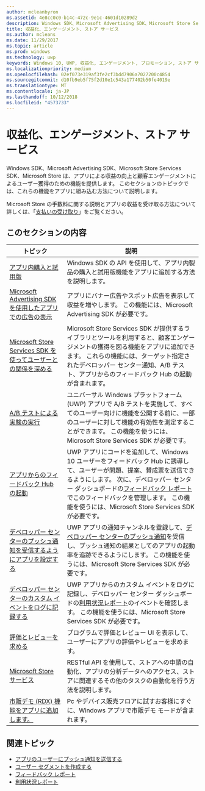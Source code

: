 ```yaml
---
author: mcleanbyron
ms.assetid: 4e8cc0c0-b14c-472c-9e1c-4601d10289d2
description: Windows SDK、Microsoft Advertising SDK、Microsoft Store Services SDK、Microsoft Store は、アプリによる収益の向上と顧客エンゲージメントによるユーザー獲得のための多くの機能を提供します。
title: 収益化、エンゲージメント、ストア サービス
ms.author: mcleans
ms.date: 11/29/2017
ms.topic: article
ms.prod: windows
ms.technology: uwp
keywords: Windows 10, UWP, 収益化, エンゲージメント, プロモーション, ストア サービス
ms.localizationpriority: medium
ms.openlocfilehash: 02ef073e319af3fe2cf3bdd7906a7027200c4854
ms.sourcegitcommit: d10fb9eb5f75f2d10e1c543a177402b50fe4019e
ms.translationtype: MT
ms.contentlocale: ja-JP
ms.lasthandoff: 10/12/2018
ms.locfileid: "4573733"
---
```

# <a name="monetization-engagement-and-store-services"></a>収益化、エンゲージメント、ストア サービス

Windows SDK、Microsoft Advertising SDK、Microsoft Store Services SDK、Microsoft Store は、アプリによる収益の向上と顧客エンゲージメントによるユーザー獲得のための機能を提供します。 このセクションのトピックでは、これらの機能をアプリに組み込む方法について説明します。

Microsoft Store の手数料に関する説明とアプリの収益を受け取る方法について詳しくは、「[支払いの受け取り](../publish/getting-paid-apps.md)」をご覧ください。

## <a name="in-this-section"></a>このセクションの内容

| トピック                | 説明                 |
|--------------------|-----------------------------|
| [アプリ内購入と試用版](in-app-purchases-and-trials.md)      | Windows SDK の API を使用して、アプリ内製品の購入と試用版機能をアプリに追加する方法を説明します。  |
| [Microsoft Advertising SDK を使用したアプリでの広告の表示](display-ads-in-your-app.md)      |   アプリにバナー広告やスポット広告を表示して収益を増やします。 この機能には、Microsoft Advertising SDK が必要です。 |
| [Microsoft Store Services SDK を使ってユーザーとの関係を深める](microsoft-store-services-sdk.md)      | Microsoft Store Services SDK が提供するライブラリとツールを利用すると、顧客エンゲージメントの獲得を図る機能をアプリに追加できます。 これらの機能には、ターゲット指定されたデベロッパー センター通知、A/B テスト、アプリからのフィードバック Hub の起動が含まれます。 |
| [A/B テストによる実験の実行](run-app-experiments-with-a-b-testing.md)      |   ユニバーサル Windows プラットフォーム (UWP) アプリで A/B テストを実施して、すべてのユーザー向けに機能を公開する前に、一部のユーザーに対して機能の有効性を測定することができます。 この機能を使うには、Microsoft Store Services SDK が必要です。  |
| [アプリからのフィードバック Hub の起動](launch-feedback-hub-from-your-app.md)      |   UWP アプリにコードを追加して、Windows 10 ユーザーをフィードバック Hub に誘導して、ユーザーが問題、提案、賛成票を送信できるようにします。 次に、デベロッパー センター ダッシュボードの[フィードバック レポート](../publish/feedback-report.md)でこのフィードバックを管理します。 この機能を使うには、Microsoft Store Services SDK が必要です。   |
| [デベロッパー センターのプッシュ通知を受信するようにアプリを設定する](configure-your-app-to-receive-dev-center-notifications.md)  |  UWP アプリの通知チャンネルを登録して、[デベロッパー センターのプッシュ通知](../publish/send-push-notifications-to-your-apps-customers.md)を受信し、プッシュ通知の結果としてのアプリの起動率を追跡できるようにします。 この機能を使うには、Microsoft Store Services SDK が必要です。  |
| [デベロッパー センターのカスタム イベントをログに記録する](log-custom-events-for-dev-center.md)  | UWP アプリからのカスタム イベントをログに記録し、デベロッパー センター ダッシュボードの[利用状況レポート](../publish/usage-report.md)のイベントを確認します。 この機能を使うには、Microsoft Store Services SDK が必要です。 |
| [評価とレビューを求める](request-ratings-and-reviews.md) |  プログラムで評価とレビュー UI を表示して、ユーザーにアプリの評価やレビューを求めます。  |
| [Microsoft Store サービス](using-windows-store-services.md)    |  RESTful API を使用して、ストアへの申請の自動化、アプリの分析データへのアクセス、ストアに関連するその他のタスクの自動化を行う方法を説明します。    |
| [市販デモ (RDX) 機能をアプリに追加します。](retail-demo-experience.md)        |  Pc やデバイス販売フロアに試すお客様にすぐに、Windows アプリで市販デモ モードが含まれます。  |

## <a name="related-topics"></a>関連トピック

* [アプリのユーザーにプッシュ通知を送信する](../publish/send-push-notifications-to-your-apps-customers.md)
* [ユーザー セグメントを作成する](../publish/create-customer-segments.md)
* [フィードバック レポート](../publish/feedback-report.md)
* [利用状況レポート](../publish/usage-report.md)
